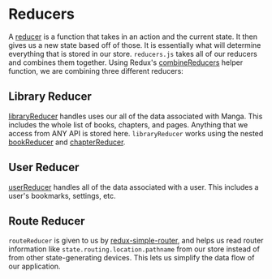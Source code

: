 Reducers
========
A [reducer](http://rackt.org/redux/docs/basics/Reducers.html) is a function that takes in an action and the current state. It then gives us a new state based off of those. It is essentially what will determine everything that is stored in our store.  `reducers.js` takes all of our reducers and combines them together. Using Redux's [combineReducers](http://rackt.org/redux/docs/api/combineReducers.html) helper function, we are combining three different reducers:

Library Reducer
---------------
[libraryReducer](./libraryReducer) handles uses our all of the data associated with Manga. This includes the whole list of books, chapters, and pages. Anything that we access from ANY API is stored here. `libraryReducer` works using the nested [bookReducer](./bookReducer) and [chapterReducer](./chapterReducer).

User Reducer
------------
[userReducer](./userReducer) handles all of the data associated with a user. This includes a user's bookmarks, settings, etc.

Route Reducer
-------------
`routeReducer` is given to us by [redux-simple-router](https://github.com/rackt/react-router-redux), and helps us read router information like `state.routing.location.pathname` from our store instead of from other state-generating devices. This lets us simplify the data flow of our application.
